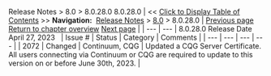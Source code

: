 ﻿
Release Notes > 8.0 > 8.0.28.0
8.0.28.0
| << [Click to Display Table of Contents](8_0_28_0.md) >> **Navigation:**     [Release Notes](release_notes.md) > [8.0](8_0.md) > 8.0.28.0 | [Previous page](8_0.md) [Return to chapter overview](8_0.md) [Next page](8_0_27_1.md) |
| --- | --- |
8.0.28.0 Release Date
April 27, 2023
 
| Issue # | Status | Category | Comments |
| --- | --- | --- | --- |
| 2072 | Changed | Continuum, CQG | Updated a CQG Server Certificate. All users connecting via Continuum or CQG are required to update to this version on or before June 30th, 2023. |

